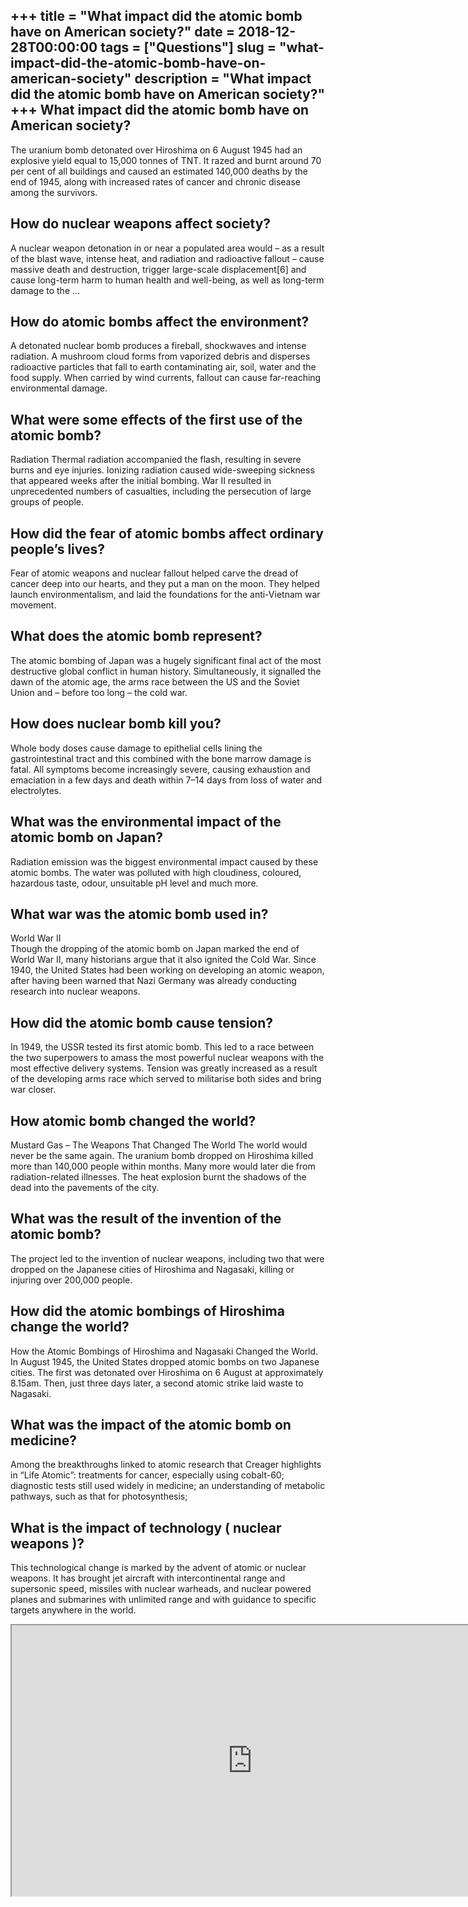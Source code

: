 +++
title = "What impact did the atomic bomb have on American society?"
date = 2018-12-28T00:00:00
tags = ["Questions"]
slug = "what-impact-did-the-atomic-bomb-have-on-american-society"
description = "What impact did the atomic bomb have on American society?"
+++
What impact did the atomic bomb have on American society?
---------------------------------------------------------

The uranium bomb detonated over Hiroshima on 6 August 1945 had an explosive yield equal to 15,000 tonnes of TNT. It razed and burnt around 70 per cent of all buildings and caused an estimated 140,000 deaths by the end of 1945, along with increased rates of cancer and chronic disease among the survivors.

How do nuclear weapons affect society?
--------------------------------------

A nuclear weapon detonation in or near a populated area would – as a result of the blast wave, intense heat, and radiation and radioactive fallout – cause massive death and destruction, trigger large-scale displacement\[6\] and cause long-term harm to human health and well-being, as well as long-term damage to the …

How do atomic bombs affect the environment?
-------------------------------------------

A detonated nuclear bomb produces a fireball, shockwaves and intense radiation. A mushroom cloud forms from vaporized debris and disperses radioactive particles that fall to earth contaminating air, soil, water and the food supply. When carried by wind currents, fallout can cause far-reaching environmental damage.

What were some effects of the first use of the atomic bomb?
-----------------------------------------------------------

Radiation Thermal radiation accompanied the flash, resulting in severe burns and eye injuries. Ionizing radiation caused wide-sweeping sickness that appeared weeks after the initial bombing. War II resulted in unprecedented numbers of casualties, including the persecution of large groups of people.

How did the fear of atomic bombs affect ordinary people’s lives?
----------------------------------------------------------------

Fear of atomic weapons and nuclear fallout helped carve the dread of cancer deep into our hearts, and they put a man on the moon. They helped launch environmentalism, and laid the foundations for the anti-Vietnam war movement.

What does the atomic bomb represent?
------------------------------------

The atomic bombing of Japan was a hugely significant final act of the most destructive global conflict in human history. Simultaneously, it signalled the dawn of the atomic age, the arms race between the US and the Soviet Union and – before too long – the cold war.

How does nuclear bomb kill you?
-------------------------------

Whole body doses cause damage to epithelial cells lining the gastrointestinal tract and this combined with the bone marrow damage is fatal. All symptoms become increasingly severe, causing exhaustion and emaciation in a few days and death within 7–14 days from loss of water and electrolytes.

What was the environmental impact of the atomic bomb on Japan?
--------------------------------------------------------------

Radiation emission was the biggest environmental impact caused by these atomic bombs. The water was polluted with high cloudiness, coloured, hazardous taste, odour, unsuitable pH level and much more.

What war was the atomic bomb used in?
-------------------------------------

World War II  
Though the dropping of the atomic bomb on Japan marked the end of World War II, many historians argue that it also ignited the Cold War. Since 1940, the United States had been working on developing an atomic weapon, after having been warned that Nazi Germany was already conducting research into nuclear weapons.

How did the atomic bomb cause tension?
--------------------------------------

In 1949, the USSR tested its first atomic bomb. This led to a race between the two superpowers to amass the most powerful nuclear weapons with the most effective delivery systems. Tension was greatly increased as a result of the developing arms race which served to militarise both sides and bring war closer.

How atomic bomb changed the world?
----------------------------------

Mustard Gas – The Weapons That Changed The World The world would never be the same again. The uranium bomb dropped on Hiroshima killed more than 140,000 people within months. Many more would later die from radiation-related illnesses. The heat explosion burnt the shadows of the dead into the pavements of the city.

What was the result of the invention of the atomic bomb?
--------------------------------------------------------

The project led to the invention of nuclear weapons, including two that were dropped on the Japanese cities of Hiroshima and Nagasaki, killing or injuring over 200,000 people.

How did the atomic bombings of Hiroshima change the world?
----------------------------------------------------------

How the Atomic Bombings of Hiroshima and Nagasaki Changed the World. In August 1945, the United States dropped atomic bombs on two Japanese cities. The first was detonated over Hiroshima on 6 August at approximately 8.15am. Then, just three days later, a second atomic strike laid waste to Nagasaki.

What was the impact of the atomic bomb on medicine?
---------------------------------------------------

Among the breakthroughs linked to atomic research that Creager highlights in “Life Atomic”: treatments for cancer, especially using cobalt-60; diagnostic tests still used widely in medicine; an understanding of metabolic pathways, such as that for photosynthesis;

What is the impact of technology ( nuclear weapons )?
-----------------------------------------------------

This technological change is marked by the advent of atomic or nuclear weapons. It has brought jet aircraft with intercontinental range and supersonic speed, missiles with nuclear warheads, and nuclear powered planes and submarines with unlimited range and with guidance to specific targets anywhere in the world.

<iframe allow="accelerometer; autoplay; clipboard-write; encrypted-media; gyroscope; picture-in-picture" allowfullscreen="" class="__youtube_prefs__  epyt-is-override  no-lazyload" data-no-lazy="1" data-origheight="433" data-origwidth="770" data-skipgform_ajax_framebjll="" height="433" id="_ytid_68817" loading="lazy" src="https://www.youtube.com/embed/w4q1fG1vh5I?enablejsapi=1&autoplay=0&cc_load_policy=0&cc_lang_pref=&iv_load_policy=1&loop=0&modestbranding=0&rel=1&fs=1&playsinline=0&autohide=2&theme=dark&color=red&controls=1&" title="YouTube player" width="770"></iframe>